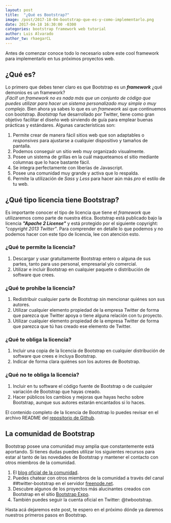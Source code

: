 ```yaml
---
layout: post
title:  "¿Qué es Bootstrap?"
image: /post/2017-18-04-bootstrap-que-es-y-como-implementarlo.png
date: 2017-04-18 16:30:00 -0300
categories: bootstrap framework web tutorial
author: Luis Alvarado
author_tw: rhaegarCL
---
```

Antes de comenzar conoce todo lo necesario sobre este cool framework para implementarlo en tus próximos proyectos web.
<!--more-->

## ¿Qué es?
Lo primero que debes tener claro es que Bootstrap es un ***framework*** ¿qué demonios es un framework?  
*¡Fácil! un framework no es nada más que un conjunto de código que puedes utilizar para hacer un sistema personalizado muy simple o muy complejo.*
Bien ahora ya sabes lo que es un *framework* asi que continuemos con bootstrap.
*Bootstrap* fue desarrollado por Twitter, tiene como gran objetivo facilitar el diseño web sirviendo de guía para emplear buenas prácticas y estándares. Algunas características son:
1. Permite crear de manera fácil sitios web que son adaptables o *responsives* para ajustarse a cualquier dispositivo y tamaños de pantalla.
2. Podemos conseguir un sitio web muy organizado visualmente.
3. Posee un sistema de grillas en la cuál maqueteamos el sitio mediante columnas que lo hace bastante fácil.
4. Se integra perfectamente con liberías de Javascript.
5. Posee una comunidad muy grande y activa que lo respalda.
6. Permite la utilización de *Sass* y *Less* para hacer aún más *pro* el estilo de tu web.


## ¿Qué tipo licencia tiene Bootstrap?
Es importante conocer el tipo de licencia que tiene el *framework* que utilizaremos como parte de nuestra ética. Bootstrap está publicado bajo la licencia ***"Apache 2 License"*** y está protegido por el siguiente copyright: *"copyright 2013 Twitter"*. Para comprender en detalle lo que podemos y no podemos hacer con este tipo de licencia, lee con atención esto.

### ¿Qué te permite la licencia?
1. Descargar y usar gratuitamente Bootstrap entero o alguna de sus partes, tanto para uso personal, empresarial y/o comercial.
2. Utilizar e incluir Bootstrap en cualquier paquete o distribución de software que crees.

### ¿Qué te prohíbe la licencia?
1. Redistribuir cualquier parte de Bootstrap sin mencionar quiénes son sus autores.
2. Utilizar cualquier elemento propiedad de la empresa Twitter de forma que parezca que Twitter apoya o tiene alguna relación con tu proyecto.
3. Utilizar cualquier elemento propiedad de la empresa Twitter de forma que parezca que tú has creado ese elemento de Twitter.

### ¿Qué te obliga la licencia?
1. Incluir una copia de la licencia de Bootstrap en cualquier distribución de software que crees e incluya Bootstrap.
2. Indicar de forma clara quiénes son los autores de Bootstrap.

### ¿Qué no te obliga la licencia?
1. Incluir en tu software el código fuente de Bootstrap o de cualquier variación de Bootstrap que hayas creado.
2. Hacer públicos los cambios y mejoras que hayas hecho sobre Bootstrap, aunque sus autores estarán encantados si lo haces.

El contenido completo de la licencia de Bootstrap lo puedes revisar en el archivo README del [repositorio de Github](https://github.com/twbs/bootstrap/blob/master/README.md).

## La comunidad de Bootstrap
Bootstrap posee una comunidad muy amplia que constantemente está aportando. Si tienes dudas puedes utilizar los siguientes recursos para estar al tanto de las novedades de Bootstrap y mantener el contacto con otros miembros de la comunidad.
1. El [blog oficial de la comunidad](http://blog.getbootstrap.com/).
2. Puedes chatear con otros miembros de la comunidad a través del canal ##twitter-bootstrap en el servidor [freenode.net](https://freenode.net).
3. Descubre algunos de los proyectos más alucinantes creados con Bootstrap en el sitio [Bootstrap Expo](http://expo.getbootstrap.com).
4. También puedes seguir la cuenta oficial en Twitter: @twbootstrap.

Hasta acá dejaremos este post, te espero en el próximo dónde ya daremos nuestros primeros pasos en Bootstrap. 
